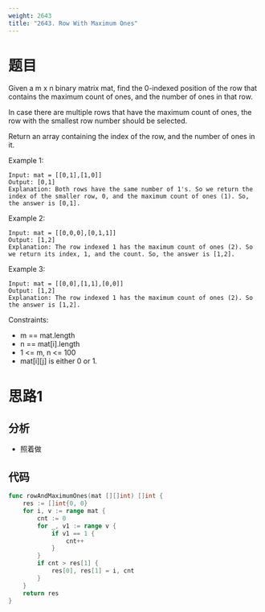 ```yaml
---
weight: 2643
title: "2643. Row With Maximum Ones"
---
```


# 题目

Given a m x n binary matrix mat, find the 0-indexed position of the row that contains the maximum count of ones, and the number of ones in that row.

In case there are multiple rows that have the maximum count of ones, the row with the smallest row number should be selected.

Return an array containing the index of the row, and the number of ones in it.

Example 1:

```
Input: mat = [[0,1],[1,0]]
Output: [0,1]
Explanation: Both rows have the same number of 1's. So we return the index of the smaller row, 0, and the maximum count of ones (1). So, the answer is [0,1].
```

Example 2:

```
Input: mat = [[0,0,0],[0,1,1]]
Output: [1,2]
Explanation: The row indexed 1 has the maximum count of ones (2). So we return its index, 1, and the count. So, the answer is [1,2].
```

Example 3:

```
Input: mat = [[0,0],[1,1],[0,0]]
Output: [1,2]
Explanation: The row indexed 1 has the maximum count of ones (2). So the answer is [1,2].
```

Constraints:

- m == mat.length
- n == mat[i].length
- 1 <= m, n <= 100
- mat[i][j] is either 0 or 1.

# 思路1

## 分析

- 照着做

## 代码

```go
func rowAndMaximumOnes(mat [][]int) []int {
	res := []int{0, 0}
	for i, v := range mat {
		cnt := 0
		for _, v1 := range v {
			if v1 == 1 {
				cnt++
			}
		}
		if cnt > res[1] {
			res[0], res[1] = i, cnt
		}
	}
	return res
}
```
